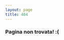 ```yaml
---
layout: page
title: 404
---
```


<section id="one">
  <div class="inner">
    <h3>Pagina non trovata! :(</h3>
  </div>
</section>
